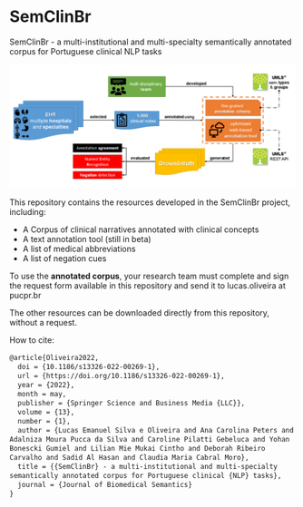 # SemClinBr
SemClinBr - a multi-institutional and multi-specialty semantically annotated corpus for Portuguese clinical NLP tasks

<img src="./images/processo-semclinbr.png" alt="SemClinBr">

This repository contains the resources developed in the SemClinBr project, including:
- A Corpus of clinical narratives annotated with clinical concepts
- A text annotation tool (still in beta)
- A list of medical abbreviations
- A list of negation cues

To use the **annotated corpus**, your research team must complete and sign the request form available in this repository and send it to lucas.oliveira at pucpr.br

The other resources can be downloaded directly from this repository, without a request.

How to cite:
```
@article{Oliveira2022,
  doi = {10.1186/s13326-022-00269-1},
  url = {https://doi.org/10.1186/s13326-022-00269-1},
  year = {2022},
  month = may,
  publisher = {Springer Science and Business Media {LLC}},
  volume = {13},
  number = {1},
  author = {Lucas Emanuel Silva e Oliveira and Ana Carolina Peters and Adalniza Moura Pucca da Silva and Caroline Pilatti Gebeluca and Yohan Bonescki Gumiel and Lilian Mie Mukai Cintho and Deborah Ribeiro Carvalho and Sadid Al Hasan and Claudia Maria Cabral Moro},
  title = {{SemClinBr} - a multi-institutional and multi-specialty semantically annotated corpus for Portuguese clinical {NLP} tasks},
  journal = {Journal of Biomedical Semantics}
}
```
